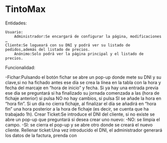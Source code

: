 # TintoMax

Entidades:

	Usuario:
		Administrador:Se encargará de configurar la página, modificaciones …       		
    Cliente:Se logueará con su DNI y podrá ver su listado de pedidos,además del listado de precios.
		Anónimo:Solo podrá ver la página principal y el listado de precios.

Funcionalidad:
	
-Fichar:Pulsando el botón fichar se abre un pop-up donde mete su DNI y su clave,si no ha fichado antes ese día se crea la línea en la tabla con la hora y fecha del marcaje en “hora de inicio” y fecha. Si ya hay una entrada previa ese dia se preguntará si ha finalizado su jornada comenzada a las (hora de fichaje anterior) si pulsa NO no hay cambios, si pulsa SI se añade la hora en “hora fin”.
Si un día no cierra fichaje, al finalizar el día se añadirá en “hora fin” una hora posterior a la hora de fichaje (es decir, se cuenta que ha trabajado 1h).
	Crear Ticket:Se introduce el DNI del cliente, si no existe se abre un pop-up que preguntará si desea crear uno nuevo:
 -NO: se limpia el campo.
 -SI: se cierra el pop-up y se abre otro donde se creará el nuevo cliente.
	Rellenar ticket:Una vez introducido el DNI, el administrador generará los datos de la factura, prenda con
